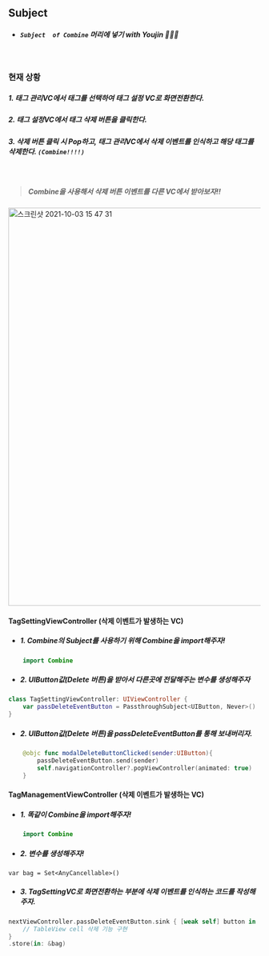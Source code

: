 ## Subject 

- ##### ```Subject  of Combine``` 머리에 넣기 with Youjin 👩🏻‍💻

<br>

### 현재 상황 

##### 1. 태그 관리VC에서 태그를 선택하여 태그 설정 VC로 화면전환한다.
##### 2. 태그 설정VC에서 태그 삭제 버튼을 클릭한다.
##### 3. 삭제 버튼 클릭 시 Pop하고, **태그 관리VC에서 삭제 이벤트를 인식하고 해당 태그를 삭제한다.** `(Combine!!!!)`

<br>

> ##### Combine을 사용해서 삭제 버튼 이벤트를 다른 VC에서 받아보자!!
<img width="796" alt="스크린샷 2021-10-03 15 47 31" src="https://user-images.githubusercontent.com/71479613/135743253-915a3310-7c01-4c45-86d7-c9e71dcd7ce8.png">

<br>

#### TagSettingViewController (삭제 이벤트가 발생하는 VC)

- ##### 1. Combine의 Subject를 사용하기 위해 Combine을 import해주자!
```swift
    import Combine
```

- ##### 2. UIButton값(Delete 버튼)을 받아서 다른곳에 전달해주는 변수를 생성해주자
```swift
class TagSettingViewController: UIViewController {
    var passDeleteEventButton = PassthroughSubject<UIButton, Never>()
}
```

- ##### 2. UIButton값(Delete 버튼)을 passDeleteEventButton를 통해 보내버리자.
```swift
    @objc func modalDeleteButtonClicked(sender:UIButton){
        passDeleteEventButton.send(sender)
        self.navigationController?.popViewController(animated: true)
    }
```
#### TagManagementViewController (삭제 이벤트가 발생하는 VC)

- ##### 1. 똑같이 Combine을 import해주자!
```swift
    import Combine
```

- ##### 2. 변수를 생성해주자!
`var bag = Set<AnyCancellable>()`

- ##### 3. TagSettingVC로 화면전환하는 부분에 삭제 이벤트를 인식하는 코드를 작성해주자.
```swift
nextViewController.passDeleteEventButton.sink { [weak self] button in
    // TableView cell 삭제 기능 구현
}
.store(in: &bag)
```